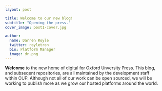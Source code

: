 ```yaml
---
layout: post

title: Welcome to our new blog!
subtitle: "Opening the press."
cover_image: post1-cover.jpg

author:
  name: Darren Royle
  twitter: royletron
  bio: Platform Manager
  image: dr.png
---
```


**Welcome** to the new home of digital for Oxford Unversity Press. This blog, and subseqent repositories, are all maintained by the development staff within OUP. Although not all of our work can be open sourced, we will be working to publish more as we grow our hosted platforms around the world.
